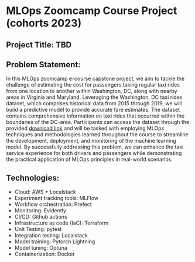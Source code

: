 # MLOps Zoomcamp Course Project (cohorts 2023)

## Project Title: TBD

## Problem Statement:

In this MLOps zoomcamp e-course capstone project, we aim to tackle the challenge of estimating the cost for passengers taking regular taxi rides from one location to another within Washington, DC, along with nearby areas in Virginia and Maryland. Leveraging the Washington, DC taxi rides dataset, which comprises historical data from 2015 through 2019, we will build a predictive model to provide accurate fare estimates. The dataset contains comprehensive information on taxi rides that occurred within the boundaries of the DC-area. Participants can access the dataset through the provided [download link](https://opendata.dc.gov/search?categories=transportation&q=taxi&type=document%20link) and will be tasked with employing MLOps techniques and methodologies learned throughout the course to streamline the development, deployment, and monitoring of the machine learning model. By successfully addressing this problem, we can enhance the taxi service experience for both drivers and passengers while demonstrating the practical application of MLOps principles in real-world scenarios.

## Technologies:

- Cloud: AWS + Localstack
- Experiment tracking tools: MLFlow
- Workflow orchestration: Prefect
- Monitoring: Evidently
- CI/CD: Github actions
- Infrastructure as code (IaC): Terraform
- Unit Testing: pytest
- Integration testing: Localstack
- Model training: Pytorch Lightning
- Model tuning: Optuna
- Containerization: Docker


